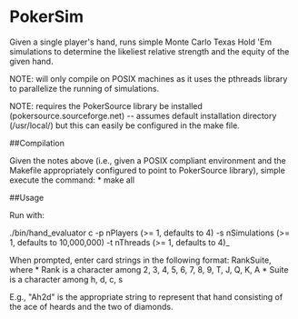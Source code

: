 PokerSim
===============================
<p>
Given a single player's hand, runs simple Monte Carlo Texas Hold 'Em simulations to determine the likeliest relative strength and the equity of the given hand. </p>
<p>
NOTE: will only compile on POSIX machines as it uses the pthreads library to parallelize the running of simulations. </p>
<p>
NOTE: requires the PokerSource library be installed (pokersource.sourceforge.net) -- assumes default installation directory (/usr/local/) but this can easily be configured in the make file. </p>
##Compilation
<p>Given the notes above (i.e., given a POSIX compliant environment and the Makefile appropriately configured to point to PokerSource library), simple execute the command: 
* make all
</p>
##Usage
<p>Run with:
<p>./bin/hand_evaluator c -p nPlayers (>= 1, defaults to 4) -s nSimulations (>= 1, defaults to 10,000,000) -t nThreads (>= 1, defaults to 4)_</p>
When prompted, enter card strings in the following format: RankSuite, where
* Rank is a character among 2, 3, 4, 5, 6, 7, 8, 9, T, J, Q, K, A
* Suite is a character among h, d, c, s
<p>E.g., "Ah2d" is the appropriate string to represent that hand consisting of the ace of heards and the two of diamonds.</p>
</p>
